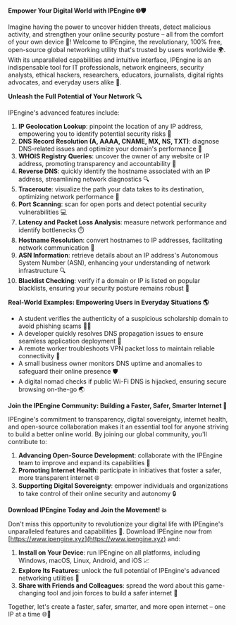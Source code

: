 **Empower Your Digital World with IPEngine 🌐🛡️**

Imagine having the power to uncover hidden threats, detect malicious activity, and strengthen your online security posture – all from the comfort of your own device 📡! Welcome to IPEngine, the revolutionary, 100% free, open-source global networking utility that's trusted by users worldwide 🌍. With its unparalleled capabilities and intuitive interface, IPEngine is an indispensable tool for IT professionals, network engineers, security analysts, ethical hackers, researchers, educators, journalists, digital rights advocates, and everyday users alike 🔐.

**Unleash the Full Potential of Your Network 🔍**

IPEngine's advanced features include:

1. **IP Geolocation Lookup**: pinpoint the location of any IP address, empowering you to identify potential security risks 🚀
2. **DNS Record Resolution (A, AAAA, CNAME, MX, NS, TXT)**: diagnose DNS-related issues and optimize your domain's performance 📡
3. **WHOIS Registry Queries**: uncover the owner of any website or IP address, promoting transparency and accountability 👮
4. **Reverse DNS**: quickly identify the hostname associated with an IP address, streamlining network diagnostics 🔍
5. **Traceroute**: visualize the path your data takes to its destination, optimizing network performance 🚀
6. **Port Scanning**: scan for open ports and detect potential security vulnerabilities 💻
7. **Latency and Packet Loss Analysis**: measure network performance and identify bottlenecks ⏱️
8. **Hostname Resolution**: convert hostnames to IP addresses, facilitating network communication 📡
9. **ASN Information**: retrieve details about an IP address's Autonomous System Number (ASN), enhancing your understanding of network infrastructure 🔍
10. **Blacklist Checking**: verify if a domain or IP is listed on popular blacklists, ensuring your security posture remains robust 💪

**Real-World Examples: Empowering Users in Everyday Situations 🌎**

* A student verifies the authenticity of a suspicious scholarship domain to avoid phishing scams 👨‍🏫
* A developer quickly resolves DNS propagation issues to ensure seamless application deployment 🔩
* A remote worker troubleshoots VPN packet loss to maintain reliable connectivity 📱
* A small business owner monitors DNS uptime and anomalies to safeguard their online presence 🛡️
* A digital nomad checks if public Wi-Fi DNS is hijacked, ensuring secure browsing on-the-go 🌏

**Join the IPEngine Community: Building a Faster, Safer, Smarter Internet 🔑**

IPEngine's commitment to transparency, digital sovereignty, internet health, and open-source collaboration makes it an essential tool for anyone striving to build a better online world. By joining our global community, you'll contribute to:

1. **Advancing Open-Source Development**: collaborate with the IPEngine team to improve and expand its capabilities 🤝
2. **Promoting Internet Health**: participate in initiatives that foster a safer, more transparent internet 🌐
3. **Supporting Digital Sovereignty**: empower individuals and organizations to take control of their online security and autonomy 🔒

**Download IPEngine Today and Join the Movement! 💥**

Don't miss this opportunity to revolutionize your digital life with IPEngine's unparalleled features and capabilities 🚀. Download IPEngine now from [https://www.ipengine.xyz](https://www.ipengine.xyz) and:

1. **Install on Your Device**: run IPEngine on all platforms, including Windows, macOS, Linux, Android, and iOS 📈
2. **Explore Its Features**: unlock the full potential of IPEngine's advanced networking utilities 🔑
3. **Share with Friends and Colleagues**: spread the word about this game-changing tool and join forces to build a safer internet 🤝

Together, let's create a faster, safer, smarter, and more open internet – one IP at a time 🌐🔗